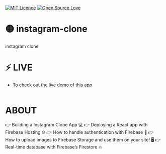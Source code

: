 [![MIT Licence](https://badges.frapsoft.com/os/mit/mit-150x33.png?v=103)](https://opensource.org/licenses/mit-license.php)  [![Open Source Love](https://badges.frapsoft.com/os/v1/open-source-200x33.png?v=103)](https://github.com/ellerbrock/open-source-badges/)

# 🟡 instagram-clone
instagram clone

# ⚡ LIVE  
* <a href="https://instagram-clone-65069.web.app">To check out the live demo of this app</a></br> </br> 

# ABOUT 

👉 Building a Instagram Clone App 💻
👉 Deploying a React app with Firebase Hosting 🌐
👉 How to handle authentication with Firebase 🔑
👉 How to upload images to Firebase Storage and use them on your site! 🖥️
👉 Real-time database with Firebase’s Firestore 🔥
